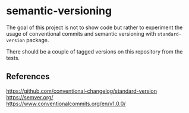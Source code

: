 # semantic-versioning
The goal of this project is not to show code but rather to experiment the usage of conventional commits and semantic versioning with `standard-version` package.  
  
There should be a couple of tagged versions on this repository from the tests.

## References
https://github.com/conventional-changelog/standard-version  
https://semver.org/  
https://www.conventionalcommits.org/en/v1.0.0/
